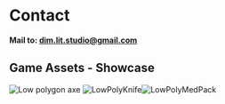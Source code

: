 # Contact
**Mail to: [dim.lit.studio@gmail.com](mailto:dim.lit.studio@gmail.com)**

## Game Assets - Showcase

![Low polygon axe](https://user-images.githubusercontent.com/80362509/110819341-62d49d00-828e-11eb-91fc-ae854f632e65.png) ![LowPolyKnife](https://user-images.githubusercontent.com/80362509/110842935-05e5e080-82a8-11eb-809d-df7edde18c06.png)![LowPolyMedPack](https://user-images.githubusercontent.com/80362509/110868528-09d62a80-82c9-11eb-94dc-a55d0d8cf684.png)


